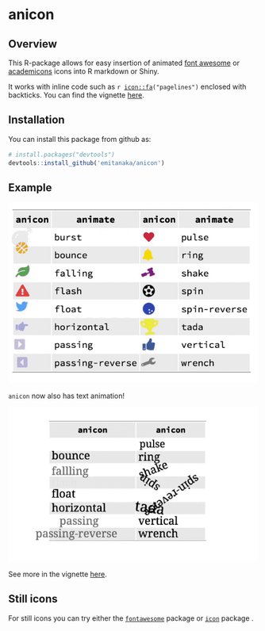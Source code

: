 
anicon
======

Overview
--------

This R-package allows for easy insertion of animated [font awesome](https://fontawesome.com) or [academicons](https://jpswalsh.github.io/academicons/) icons into R markdown or Shiny.

It works with inline code such as <code>r <icon::fa>("pagelines")</code> enclosed with backticks. You can find the vignette [here](https://emitanaka.github.io/files/anicon/demo.html).

Installation
------------

You can install this package from github as:

``` r
# install.packages("devtools")
devtools::install_github('emitanaka/anicon')
```

Example
-------

![](animate.gif)

`anicon` now also has text animation!

![](anitextshow.gif)

See more in the vignette [here](https://emitanaka.github.io/files/anicon/demo.html).

Still icons
-----------

For still icons you can try either the [`fontawesome`](https://github.com/rstudio/fontawesome) package or [`icon`](https://github.com/ropenscilabs/icon) package .
